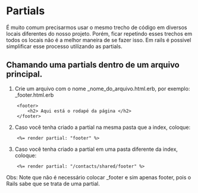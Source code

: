 # Partials

É muito comum precisarmos usar o mesmo trecho de código em diversos locais diferentes do nosso projeto. Porém, ficar repetindo esses trechos em todos os locais não é a melhor maneira de se fazer isso. Em rails é possivel simplificar esse processo utilizando as partials.

## Chamando uma partials dentro de um arquivo principal.

1. Crie um arquivo com o nome _nome_do_arquivo.html.erb, por exemplo: _footer.html.erb

```
	<footer>
		<h2> Aqui está o rodapé da página </h2>
	</footer>

```

2. Caso você tenha criado a partial na mesma pasta que a index, coloque: 

```
	<%= render partial: "footer" %>
```

3. Caso você tenha criado a partial em uma pasta diferente da index, coloque:

```
	<%= render partial: "/contacts/shared/footer" %>
```

Obs: Note que não é necessário colocar _footer e sim apenas footer, pois o Rails sabe que se trata de uma partial.

